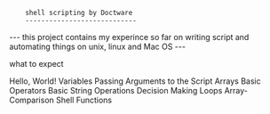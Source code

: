 		shell scripting by Doctware
		----------------------------

--- this project contains my experince so far on writing script and automating things on unix, linux  and Mac OS ---

what to expect

Hello, World!
Variables
Passing Arguments to the Script
Arrays
Basic Operators
Basic String Operations
Decision Making
Loops
Array-Comparison
Shell Functions

